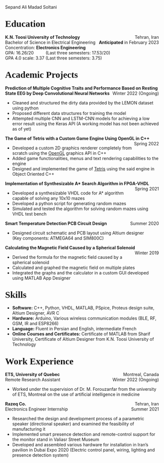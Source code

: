 Sepand Ali Madad Soltani

## <span style="font-family:Times New Roman;font-size:30px"> Education </span>

**K.N. Toosi University of Technology** <span
style="float:right;">Tehran, Iran </span>  
Bachelor of Science in Electrical Engineering <span
style="float:right;"> **Anticipated** in February 2023 </span>  
Concentration: **Electronics Engineering**  
GPA: 16.26/20          (Last three semesters: 17.53/20)  
GPA 4.0 scale: 3.37 (Last three semesters: 3.75)

## <span style="font-family:Times New Roman;font-size:30px"> Academic Projects </span>

**Prediction of Multiple Cognitive Traits and Performance Based on
Resting State EEG by Deep Convolutional Neural Networks** <span
style="float:right;">Winter 2022 (Ongoing) </span>

-   Cleaned and structured the dirty data provided by the LEMON dataset
    using python
-   Proposed different data structures for training the model
-   Attempted multiple CNN and LSTM-CNN models for achieving a low error
    result using the Keras API (A working model has not been achieved as
    of yet)

**The Game of Tetris with a Custom Game Engine Using OpenGL in C++**
<span style="float:right;">Spring 2022 </span>

-   Developed a custom 2D graphics renderer completely from scratch
    using the [OpenGL](https://en.wikipedia.org/wiki/OpenGL) graphics
    API in C++
-   Added game functionalities, menus and text rendering capabilities to
    the engine
-   Designed and implemented the game of
    [Tetris](https://en.wikipedia.org/wiki/Tetris) using the said engine
    in Object Oriented C++

**Implementation of Synthesizable A\* Search Algorithm in FPGA-VHDL**
<span style="float:right;">Spring 2021 </span>

-   Developed a synthesizable VHDL code for A\* algorithm capable of
    solving any 10x10 mazes
-   Developed a python script for generating random mazes
-   Simulated and tested the algorithm for solving random mazes using
    VHDL test bench

**Smart Temperature Detection PCB Circuit Design** <span
style="float:right;">Summer 2020 </span>

-   Designed circuit schematic and PCB layout using Altium designer  
    (Key components: ATMEGA64 and SIM800C)

**Calculating the Magnetic Field Caused by a Spherical Solenoid** <span
style="float:right;">Winter 2019 </span>

-   Derived the formula for the magnetic field caused by a spherical
    solenoid
-   Calculated and graphed the magnetic field on multiple plates
-   Integrated the graphs and the calculator in a custom GUI developed
    using MATLAB App Designer

## <span style="font-family:Times New Roman;font-size:30px"> Skills </span>

-   **Software:** C++, Python, VHDL, MATLAB, PSpice, Proteus design
    suite, Altium Designer, AVR C
-   **Hardware:** Arduino, Various wireless communication modules (BLE,
    RF, GSM, IR and ESP8266)
-   **Language:** Fluent in Persian and English, intermediate French
-   **Online Courses and Certificates:** Certificate of MATLAB from
    Sharif University, Certificate of Altium Designer from K.N. Toosi
    University of Technology

## <span style="font-family:Times New Roman;font-size:30px"> Work Experience </span>

**ETS, University of Quebec** <span style="float:right;">Montreal,
Canada </span>  
Remote Research Assistant <span style="float:right;"> Winter 2022
(Ongoing) </span>

-   Worked under the supervision of Dr. M. Forouzanfar from the
    university of ETS, Montreal on the use of artificial intelligence in
    medicine

**Razeq Co.** <span style="float:right;">Tehran, Iran </span>  
Electronics Engineer Internship <span style="float:right;"> Summer 2021
</span>

-   Researched the design and development process of a parametric
    speaker (directional speaker) and examined the feasibility of
    manufacturing it
-   Implemented smart presence detection and remote-control support for
    the monitor stand in Valiasr Street Museum
-   Developed and assembled various hardware for installation in Iran’s
    pavilion in Dubai Expo 2020 (Electric control panel, wiring,
    lighting and presence detection system)
